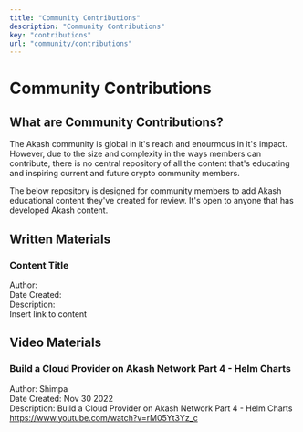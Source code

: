```yaml
---
title: "Community Contributions"
description: "Community Contributions"
key: "contributions"
url: "community/contributions"
---
```


# Community Contributions

## What are Community Contributions?
The Akash community is global in it's reach and enourmous in it's impact. However, due to the size and complexity in the ways members can contribute,
there is no central repository of all the content that's educating and inspiring current and future crypto community members. 

The below repository is designed for community members to add Akash educational content they've created for review. It's open to anyone that has developed Akash content.

## Written Materials

### Content Title

Author:<br />
Date Created:<br />
Description:<br />
Insert link to content<br />

## Video Materials

###  Build a Cloud Provider on Akash Network Part 4 - Helm Charts 

Author: Shimpa <br />
Date Created: Nov 30 2022 <br />
Description:  Build a Cloud Provider on Akash Network Part 4 - Helm Charts  <br />
https://www.youtube.com/watch?v=rM05Yt3Yz_c <br />

